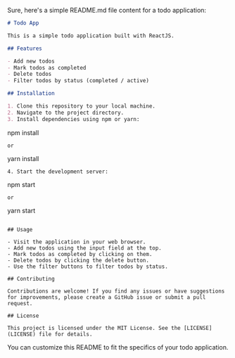 Sure, here's a simple README.md file content for a todo application:

```markdown
# Todo App

This is a simple todo application built with ReactJS.

## Features

- Add new todos
- Mark todos as completed
- Delete todos
- Filter todos by status (completed / active)

## Installation

1. Clone this repository to your local machine.
2. Navigate to the project directory.
3. Install dependencies using npm or yarn:
   ```
   npm install
   ```
   or
   ```
   yarn install
   ```
4. Start the development server:
   ```
   npm start
   ```
   or
   ```
   yarn start
   ```

## Usage

- Visit the application in your web browser.
- Add new todos using the input field at the top.
- Mark todos as completed by clicking on them.
- Delete todos by clicking the delete button.
- Use the filter buttons to filter todos by status.

## Contributing

Contributions are welcome! If you find any issues or have suggestions for improvements, please create a GitHub issue or submit a pull request.

## License

This project is licensed under the MIT License. See the [LICENSE](LICENSE) file for details.
```

You can customize this README to fit the specifics of your todo application.
